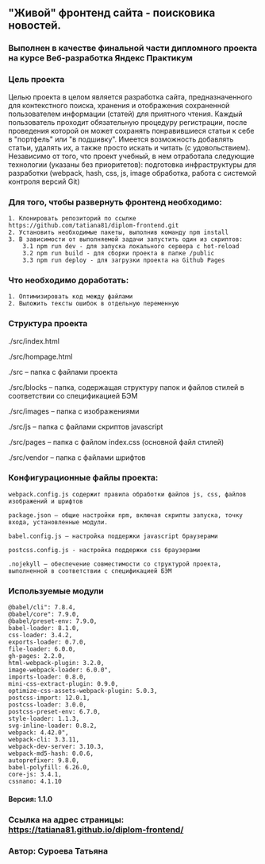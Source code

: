## "Живой" фронтенд сайта - поисковика новостей.
### Выполнен в качестве финальной части дипломного проекта на курсе Веб-разработка Яндекс Практикум

### Цель проекта

Целью проекта в целом является разработка сайта, предназначенного для контекстного поиска, хранения и отображения сохраненной пользователем информации (статей) для приятного чтения. Каждый пользователь проходит обязательную процедуру регистрации, после проведения которой он может сохранять понравившиеся статьи к себе в "портфель" или "в подшивку". Имеется возможность добавлять статьи, удалять их, а также просто искать и читать (с удовольствием). Независимо от того, что проект учебный, в нем отработала следующие технологии (указаны без приоритетов): подготовка инфраструктуры для разработки (webpack, hash, css, js, image обработка, работа с системой контроля версий Git) 

### Для того, чтобы развернуть фронтенд необходимо:
    1. Клонировать репозиторий по ссылке https://github.com/tatiana81/diplom-frontend.git
    2. Установить необходимые пакеты, выполнив команду npm install
    3. В зависимости от выполняемой задачи запустить один из скриптов:
        3.1 npm run dev - для запуска локального сервера с hot-reload
        3.2 npm run build - для сборки проекта в папке /public
        3.3 npm run deploy - для загрузки проекта на Github Pages

### Что необходимо доработать: 
    1. Оптимизировать код между файлами
    2. Выложить тексты ошибок в отдельную переменную

### Структура проекта

./src/index.html

./src/hompage.html

./src – папка с файлами проекта

./src/blocks – папка, содержащая структуру папок и файлов стилей в соответствии со спецификацией БЭМ

./src/images – папка с изображениями

./src/js – папка с файлами скриптов javascript

./src/pages – папка с файлом index.css (основной файл стилей)

./src/vendor – папка с файлами шрифтов


### Конфигурационные файлы проекта:

    webpack.config.js содержит правила обработки файлов js, css, файлов изображений и шрифтов

    package.json – общие настройки npm, включая скрипты запуска, точку входа, установленные модули.

    babel.config.js – настройка поддержки javascript браузерами

    postcss.config.js - настройка поддержки css браузерами

    .nojekyll – обеспечение совместимости со структурой проекта, выполненной в соответствии с спецификацией БЭМ

### Используемые модули
    @babel/cli": 7.8.4,
    @babel/core": 7.9.0,
    @babel/preset-env: 7.9.0,
    babel-loader: 8.1.0,
    css-loader: 3.4.2,
    exports-loader: 0.7.0,
    file-loader: 6.0.0,
    gh-pages: 2.2.0,
    html-webpack-plugin: 3.2.0,
    image-webpack-loader: 6.0.0",
    imports-loader: 0.8.0,
    mini-css-extract-plugin: 0.9.0,
    optimize-css-assets-webpack-plugin: 5.0.3,
    postcss-import: 12.0.1,
    postcss-loader: 3.0.0,
    postcss-preset-env: 6.7.0,
    style-loader: 1.1.3,
    svg-inline-loader: 0.8.2,
    webpack: 4.42.0",
    webpack-cli: 3.3.11,
    webpack-dev-server: 3.10.3,
    webpack-md5-hash: 0.0.6,
    autoprefixer: 9.8.0,
    babel-polyfill: 6.26.0,
    core-js: 3.4.1,
    cssnano: 4.1.10
    
#### Версия: 1.1.0

### Ссылка на адрес страницы: https://tatiana81.github.io/diplom-frontend/

### Автор: Суроева Татьяна

